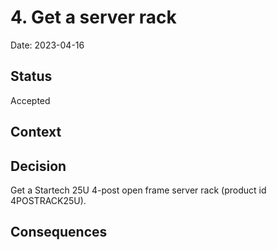 # 4. Get a server rack

Date: 2023-04-16

## Status

Accepted

## Context

## Decision

Get a Startech 25U 4-post open frame server rack (product id 4POSTRACK25U).

## Consequences
